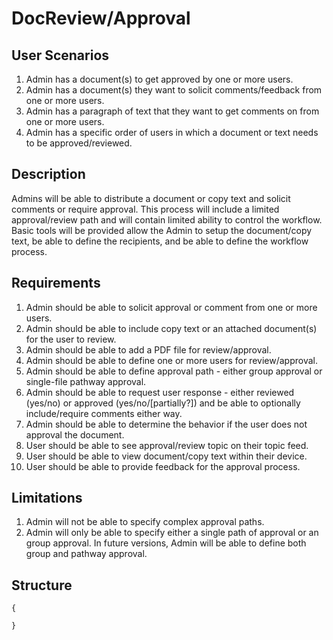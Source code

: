 DocReview/Approval
=====

User Scenarios
--------------
1. Admin has a document(s) to get approved by one or more users.
2. Admin has a document(s) they want to solicit comments/feedback from one or more users.
2. Admin has a paragraph of text that they want to get comments on from one or more users.
3. Admin has a specific order of users in which a document or text needs to be approved/reviewed.

Description
-----------
Admins will be able to distribute a document or copy text and solicit comments or require approval.  This process will include a limited approval/review path and will contain limited ability to control the workflow.  Basic tools will be provided allow the Admin to setup the document/copy text, be able to define the recipients, and be able to define the workflow process.

Requirements
------------
1. Admin should be able to solicit approval or comment from one or more users.
2. Admin should be able to include copy text or an attached document(s) for the user to review.
3. Admin should be able to add a PDF file for review/approval.
4. Admin should be able to define one or more users for review/approval.
5. Admin should be able to define approval path - either group approval or single-file pathway approval.
6. Admin should be able to request user response - either reviewed (yes/no) or approved (yes/no/[partially?]) and be able to optionally include/require comments either way.
7. Admin should be able to determine the behavior if the user does not approval the document.
8. User should be able to see approval/review topic on their topic feed.
9. User should be able to view document/copy text within their device.
10. User should be able to provide feedback for the approval process.

Limitations
-----------
1. Admin will not be able to specify complex approval paths.
2. Admin will only be able to specify either a single path of approval or an group approval.  In future versions, Admin will be able to define both group and pathway approval.

Structure
---------
```
{

}
```
